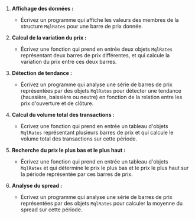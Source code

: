 
1. **Affichage des données :**
   - Écrivez un programme qui affiche les valeurs des membres de la structure `MqlRates` pour une barre de prix donnée.

2. **Calcul de la variation du prix :**
   - Écrivez une fonction qui prend en entrée deux objets `MqlRates` représentant deux barres de prix différentes, et qui calcule la variation du prix entre ces deux barres.

3. **Détection de tendance :**
   - Écrivez un programme qui analyse une série de barres de prix représentées par des objets `MqlRates` pour détecter une tendance (haussière, baissière ou neutre) en fonction de la relation entre les prix d'ouverture et de clôture.

4. **Calcul du volume total des transactions :**
   - Écrivez une fonction qui prend en entrée un tableau d'objets `MqlRates` représentant plusieurs barres de prix et qui calcule le volume total des transactions sur cette période.

5. **Recherche du prix le plus bas et le plus haut :**
   - Écrivez une fonction qui prend en entrée un tableau d'objets `MqlRates` et qui détermine le prix le plus bas et le prix le plus haut sur la période représentée par ces barres de prix.

6. **Analyse du spread :**
   - Écrivez un programme qui analyse une série de barres de prix représentées par des objets `MqlRates` pour calculer la moyenne du spread sur cette période.
